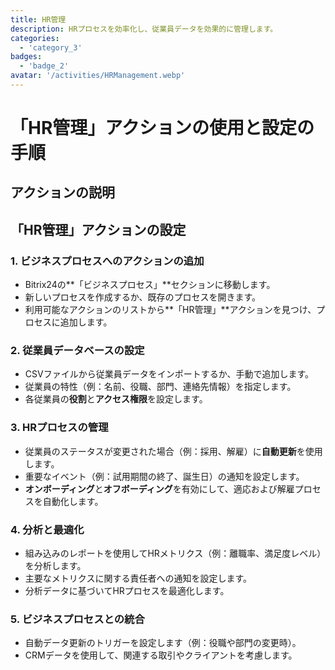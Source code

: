 ```yaml
---
title: HR管理
description: HRプロセスを効率化し、従業員データを効果的に管理します。
categories: 
  - 'category_3'
badges: 
  - 'badge_2'
avatar: '/activities/HRManagement.webp'
---
```

# 「HR管理」アクションの使用と設定の手順

## アクションの説明

## **「HR管理」アクションの設定**

### 1. ビジネスプロセスへのアクションの追加
- Bitrix24の**「ビジネスプロセス」**セクションに移動します。
- 新しいプロセスを作成するか、既存のプロセスを開きます。
- 利用可能なアクションのリストから**「HR管理」**アクションを見つけ、プロセスに追加します。

### 2. 従業員データベースの設定
- CSVファイルから従業員データをインポートするか、手動で追加します。
- 従業員の特性（例：名前、役職、部門、連絡先情報）を指定します。
- 各従業員の**役割**と**アクセス権限**を設定します。

### 3. HRプロセスの管理
- 従業員のステータスが変更された場合（例：採用、解雇）に**自動更新**を使用します。
- 重要なイベント（例：試用期間の終了、誕生日）の通知を設定します。
- **オンボーディング**と**オフボーディング**を有効にして、適応および解雇プロセスを自動化します。

### 4. 分析と最適化
- 組み込みのレポートを使用してHRメトリクス（例：離職率、満足度レベル）を分析します。
- 主要なメトリクスに関する責任者への通知を設定します。
- 分析データに基づいてHRプロセスを最適化します。

### 5. ビジネスプロセスとの統合
- 自動データ更新のトリガーを設定します（例：役職や部門の変更時）。
- CRMデータを使用して、関連する取引やクライアントを考慮します。